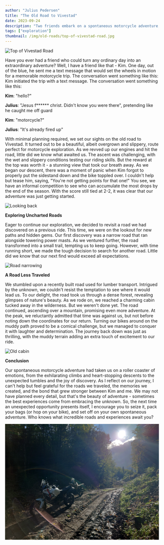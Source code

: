 ```yaml
---
author: "Julius Pedersen"
title: "The Old Road to Vivestad"
date: 2023-09-24
description: "Two friends embark on a spontaneous motorcycle adventure, exploring old roads and discovering hidden gems along the way."
tags: ["exploration"]
thumbnail: /img/old-roads/top-of-vivestad-road.jpg
---
```


![Top of Vivestad Road](/img/old-roads/top-of-vivestad-road.jpg)

Have you ever had a friend who could turn any ordinary day into an
extraordinary adventure? Well, I have a friend like that - Kim. One day, out of
the blue, he sent me a text message that would set the wheels in motion for a
memorable motorcycle trip. The conversation went something like this:
Kim initiated the trip with a text message. The conversation went something like this:

**Kim**: "hello?"

**Julius**: "Jesus f****** christ. Didn't know you were there", pretending like he caught me off guard

**Kim**: "motorcycle?"

**Julius**: "It's already fired up"

With minimal planning required, we set our sights on
the old road to Vivestad. It turned out to be a beautiful, albeit overgrown and
slippery, route perfect for motorcycle exploration. As we revved up our engines
and hit the road, little did we know what awaited us. The ascent was
challenging, with the wet and slippery conditions testing our riding skills.
But the reward at the top was worth it - a stunning view that took
our breath away. As we began our descent, there was a moment of panic when Kim
forgot to properly put the sidestand down and the bike toppled over. I couldn't
help but tease him, saying, "You're not getting points for that one!" You see,
we have an informal competition to see who can accumulate the most drops by the
end of the season. With the score still tied at 2-2, it was clear that our
adventure was just getting started.

![Looking back](/img/old-roads/looking-back.jpg)

**Exploring Uncharted Roads**

Eager to continue our exploration, we decided to
revisit a road we had discovered on a previous ride. This time, we were on the
lookout for new paths and hidden gems. Our first discovery was a narrow road
that ran alongside towering power masts. As we ventured further, the road
transformed into a small trail, tempting us to keep going. However, with time
running short, we made the tough decision to search for another road. Little
did we know that our next find would exceed all expectations.

![Road narrowing](/img/old-roads/getting-tight.jpg)

**A Road Less Traveled**

We stumbled upon a recently built road used for lumber
transport. Intrigued by the unknown, we couldn't resist the temptation to see
where it would lead us. To our delight, the road took us through a dense
forest, revealing glimpses of nature's beauty. As we rode on, we
reached a charming cabin tucked away in the wilderness. But we weren't done
yet. The road continued, ascending over a mountain, promising even more
adventure. At the peak, we reluctantly admitted that time was against us, but
not before noting down the coordinates for our return. Turning our bikes around
on the muddy path proved to be a comical challenge, but we managed to conquer
it with laughter and determination. The journey back down was just as
thrilling, with the muddy terrain adding an extra touch of excitement to our
ride.

![Old cabin](/img/old-roads/old-cabin.jpg)

**Conclusion**

Our spontaneous motorcycle adventure had taken us on a
roller coaster of emotions, from the exhilarating climbs and heart-stopping
descents to the unexpected tumbles and the joy of discovery. As I reflect on
our journey, I can't help but feel grateful for the roads we traveled, the
memories we created, and the bond that grew stronger between Kim and me. We may
not have planned every detail, but that's the beauty of adventure - sometimes
the best experiences come from embracing the unknown. So, the next time an
unexpected opportunity presents itself, I encourage you to seize it, pack your
bags (or hop on your bike), and set off on your own spontaneous adventure. Who
knows what incredible roads and experiences await you?

![Bikes on a muddy road](/img/old-roads/mud.jpg)

<!-- Original
Kim initiated the trip with a text message. The conversation went something like this:
Kim: "hello?"
Julius: "Jesus fucking christ. Didn't know you were there", pretending like he caught me off guard
Kim: "motorcycle?"
Julius: "It's already fired up"

We had a road in mind, The old road to Vivestad, so little planning was required. The road was beautiful. Mostly
overgrown, wet and slippery, but somehow the ideal road for bike exploration. After reaching the top we got a beautiful
view. The way down was mostly sliding in panic, but went well. Funny thing happened; Kim forgot to properly put the
sidestand down, so the bike went straight to the ground. I reacted by saying "you're not getting points for that one!".
We have a informal competition to have the most drops by the end of the season. The score is for now 2-2. The road
ended up in the back of a farm, which didn't feel right, but it was what it was.

During a previous ride, we found a neat road not far away, so I suggested we'd give it another go while looking for
other roads. First we found a neat road that went beside some power masts, and narrowed down into a small trail. We
decided to look for another one since the road got so narrow that it would take a lot of time to get to the end and we
were running out of time. The next road was a recently built road for lumber transport. Sheesh. What a great road. It
took us through the forest to a cabin, and further on over a mountain. At the top we decided we had ran out of time,
noted the coordinates and headed back down. Turning around was a bit goofy, but we managed. The road was very muddy
which made it a bit challenging, but damn. Great fun and what a great road. Can't wait to be back.
-->
